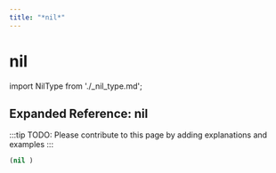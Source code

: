 ```yaml
---
title: "*nil*"
---
```


# nil

import NilType from './_nil_type.md';

<NilType />

## Expanded Reference: nil

:::tip
TODO: Please contribute to this page by adding explanations and examples
:::

```lisp
(nil )
```
